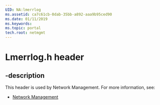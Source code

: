 ```yaml
---
UID: NA:lmerrlog
ms.assetid: ca7c61cb-0dab-35bb-a892-aaa9b95ced90
ms.date: 01/11/2019
ms.keywords: 
ms.topic: portal
tech.root: netmgmt
---
```


# Lmerrlog.h header


## -description


This header is used by Network Management. For more information, see:

- [Network Management](../_netmgmt/index.md)

